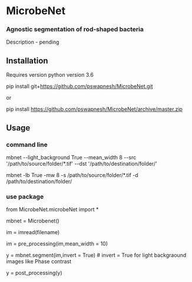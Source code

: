# MicrobeNet
### Agnostic segmentation of rod-shaped bacteria
Description - pending

## Installation
Requires version python version 3.6

pip install git+https://github.com/pswapnesh/MicrobeNet.git

or 

pip install https://github.com/pswapnesh/MicrobeNet/archive/master.zip


## Usage
### command line
mbnet --light_background True --mean_width 8 --src '/path/to/source/folder/\*.tif' --dst '/path/to/destination/folder/'

mbnet -lb True -mw 8 -s /path/to/source/folder/*.tif -d /path/to/destination/folder/

### use package
from MicrobeNet.microbeNet import *

mbnet = Microbenet()

im = imread(filename)

im = pre_processing(im,mean_width = 10)

y = mbnet.segment(im,invert = True) # invert = True for light backgraound images like Phase contrast

y = post_processing(y)

